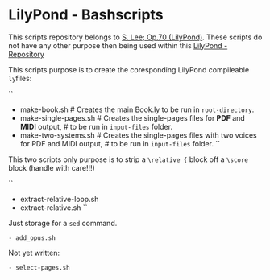 # LilyPond - Bashscripts

This scripts repository belongs to [S. Lee; Op.70 (LilyPond)](https://github.com/nathanaelmeister/Lee-_Sebastian_-_Op.70_-_40_Easy_Etudes_for_Cello).
These scripts do not have any other purpose then being used within this [LilyPond - Repository](https://github.com/nathanaelmeister/Lee-_Sebastian_-_Op.70_-_40_Easy_Etudes_for_Cello)

This scripts purpose is to create the coresponding LilyPond compileable `ly`files:

``
- make-book.sh           # Creates the main Book.ly to be run in `root-directory`.
- make-single-pages.sh   # Creates the single-pages files for **PDF** and **MIDI** output,
                         # to be run in `input-files` folder.
- make-two-systems.sh    # Creates the single-pages files with two voices for PDF and MIDI output,
                         # to be run in `input-files` folder.
``

This two scripts only purpose is to strip a `\relative {` block off a `\score` block (handle with care!!!)

``
- extract-relative-loop.sh
- extract-relative.sh
``

Just storage for a `sed` command.

`- add_opus.sh`

Not yet written:

`- select-pages.sh`
